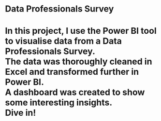 <h1>Data Professionals Survey<h1>

In this project, I use the Power BI tool to visualise data from a Data Professionals Survey.    
The data was thoroughly cleaned in Excel and transformed further in Power BI.  
A dashboard was created to show some interesting insights.  
Dive in!  